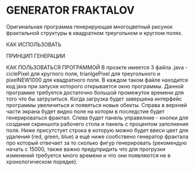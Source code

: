 # GENERATOR FRAKTALOV
Оригинальная программа генерирующая многоцветный рисунок фрактальной структуры в квадратном треугольном и круглом полях.

КАК ИСПОЛЬЗОВАТЬ

ПРИНЦИП ГЕНЕРАЦИИ

КАК ПОЛЬЗОВАТЬСЯ ПРОГРАММОЙ
В проэкте имеется 3 файла .java - ciclePixel для круглого поля, trianlgePixel для треугольного и pixelNEW1000 для квадратного поля. В каждом таком файле находится код java при запуске которого открывается окно программы. Данной программе требуется достаточно большой промежуток времени для того что бы затрузиться. Когда загрузка будет завершена интерфейс программы увеличиться и появяться новые обекты. Справа в верхней части экрана будет видно поле на которм в последстие будет генерироваться фрактал. Слева будет панель управелние - кнопки для создания скриншота рабочего стола и панель с процентом заполнения поля. Ниже присутстует строка в которую можно будет ввеси цвет для удаления (red, green, blue) а ещё ниже сообствено генератор фрактала про который отвечает за то сколько фигур генерировать (рекомендую начать с 15000, также важно предупридить что для прогрузки изменений требуется много времени и что они появляются не в хронологическом порядке).
